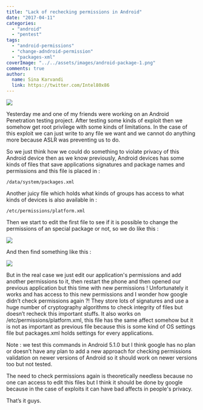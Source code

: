 ```yaml
---
title: "Lack of rechecking permissions in Android"
date: "2017-04-11"
categories: 
  - "android"
  - "pentest"
tags: 
  - "android-permissions"
  - "change-adndroid-permission"
  - "packages-xml"
coverImage: "../../assets/images/android-package-1.png"
comments: true
author:
  name: Sina Karvandi
  link: https://twitter.com/Intel80x86
---
```


![](../../assets/images/android-package-1.png)

Yesterday me and one of my friends were working on an Android Penetration testing project. After testing some kinds of exploit then we somehow get root privilege with some kinds of limitations. In the case of this exploit we can just write to any file we want and we cannot do anything more because ASLR was preventing us to do.

So we just think how we could do something to violate privacy of this Android device then as we know previously, Android devices has some kinds of files that save applications signatures and package names and permissions and this file is placed in :

```
/data/system/packages.xml
```

Another juicy file which holds what kinds of groups has access to what kinds of devices is also available in :

```
/etc/permissions/platform.xml
```

Then we start to edit the first file to see if it is possible to change the permissions of an special package or not, so we do like this :

![](../../assets/images/android-package-1.png)

And then find something like this :

![](../../assets/images/android-package-2.png)

But in the real case we just edit our application's permissions and add another permissions to it, then restart the phone and then opened our previous application but this time with new permissions ! Unfortunately it works and has access to this new permissions and I wonder how google didn’t check permissions again ?! They store lots of signatures and use a huge number of cryptography algorithms to check integrity of files but doesn’t recheck this important stuffs. It also works on /etc/permissions/platform.xml, this file has the same affect somehow but it is not as important as previous file because this is some kind of OS settings file but packages.xml holds settings for every applications.

Note : we test this commands in Android 5.1.0 but I think google has no plan or doesn’t have any plan to add a new approach for checking permissions validation on newer versions of Android so it should work on newer versions too but not tested.

The need to check permissions again is theoretically needless because no one can access to edit this files but I think it should be done by google because in the case of exploits it can have bad affects in people's privacy.

That’s it guys.
